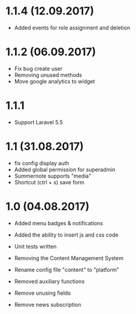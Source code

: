 # 1.1.4 (12.09.2017)
- Added events for role assignment and deletion


# 1.1.2 (06.09.2017)
- Fix bug create user
- Removing unused methods
- Move google analytics to widget

# 1.1.1
- Support Laravel 5.5

# 1.1 (31.08.2017)
- fix config display auth
- Added global permission for superadmin
- Summernote supports "media"
- Shortcut (ctrl + s) save form

# 1.0 (04.08.2017)

- Added menu badges & notifications
- Added the ability to insert js and css code
- Unit tests written


- Removing the Content Management System
- Rename config file "content" to "platform"
- Removed auxiliary functions
- Remove unusing fields
- Remove news subscription
